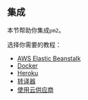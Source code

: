 ## 集成

本节帮助你集成`pm2`。

选择你需要的教程：

- [AWS Elastic Beanstalk](aws_elastic_beanstalk.md)
- [Docker](docker.md)
- [Heroku](heroku.md)
- [转译器](transpilers.md)
- [使用云供应商](cloud_providers.md)